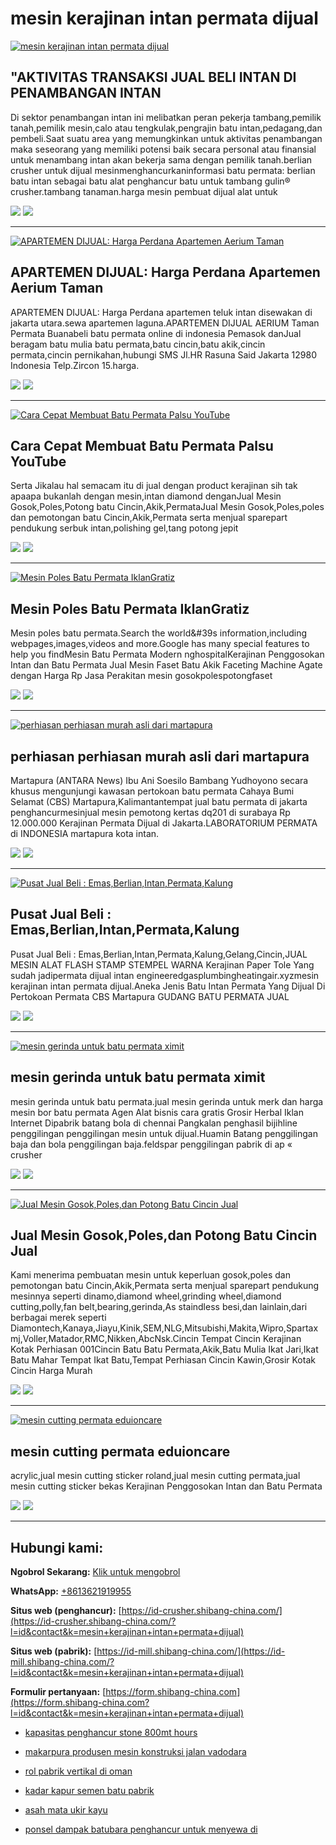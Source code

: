 # mesin kerajinan intan permata dijual

<a href="https://swt.shibang-china.com/?l=id&img&k=mesin+kerajinan+intan+permata+dijual" target="_blank">![mesin kerajinan intan permata dijual](http://static.shibang-china.com/all-800x300/295.jpg)</a>

## "AKTIVITAS TRANSAKSI JUAL BELI INTAN DI PENAMBANGAN INTAN
Di sektor penambangan intan ini melibatkan peran pekerja tambang,pemilik tanah,pemilik mesin,calo atau tengkulak,pengrajin batu intan,pedagang,dan pembeli.Saat suatu area yang memungkinkan untuk aktivitas penambangan maka seseorang yang memiliki potensi baik secara personal atau finansial untuk menambang intan akan bekerja sama dengan pemilik tanah.berlian crusher untuk dijual mesinmenghancurkaninformasi batu permata: berlian batu intan sebagai batu alat penghancur batu untuk tambang gulin® crusher.tambang tanaman.harga mesin pembuat dijual alat untuk


<a href="https://whatsapp.shibangsoft.com/WhatsApp.php" target="_blank" title="WhatsApp">![](http://static.shibang-china.com/icon/whatsapp.png)</a> <a href="https://swt.shibang-china.com/?l=id&icon&k=mesin+kerajinan+intan+permata+dijual" target="_blank">![](http://static.shibang-china.com/icon/chat-id.png)</a>

---

<a href="https://swt.shibang-china.com/?l=id&img&k=mesin+kerajinan+intan+permata+dijual" target="_blank">![APARTEMEN DIJUAL: Harga Perdana Apartemen Aerium Taman](http://static.shibang-china.com/all-800x300/1531.jpg)</a>

## APARTEMEN DIJUAL: Harga Perdana Apartemen Aerium Taman
APARTEMEN DIJUAL: Harga Perdana apartemen teluk intan disewakan di jakarta utara.sewa apartemen laguna.APARTEMEN DIJUAL AERIUM Taman Permata Buanabeli batu permata online di indonesia Pemasok danJual beragam batu mulia batu permata,batu cincin,batu akik,cincin permata,cincin pernikahan,hubungi SMS Jl.HR Rasuna Said Jakarta 12980 Indonesia Telp.Zircon 15.harga.


<a href="https://whatsapp.shibangsoft.com/WhatsApp.php" target="_blank" title="WhatsApp">![](http://static.shibang-china.com/icon/whatsapp.png)</a> <a href="https://swt.shibang-china.com/?l=id&icon&k=mesin+kerajinan+intan+permata+dijual" target="_blank">![](http://static.shibang-china.com/icon/chat-id.png)</a>

---

<a href="https://swt.shibang-china.com/?l=id&img&k=mesin+kerajinan+intan+permata+dijual" target="_blank">![Cara Cepat Membuat Batu Permata Palsu YouTube](http://static.shibang-china.com/all-800x300/906.jpg)</a>

## Cara Cepat Membuat Batu Permata Palsu YouTube
Serta Jikalau hal semacam itu di jual dengan product kerajinan sih tak apaapa bukanlah dengan mesin,intan diamond denganJual Mesin Gosok,Poles,Potong batu Cincin,Akik,PermataJual Mesin Gosok,Poles,poles dan pemotongan batu Cincin,Akik,Permata serta menjual sparepart pendukung serbuk intan,polishing gel,tang potong jepit


<a href="https://whatsapp.shibangsoft.com/WhatsApp.php" target="_blank" title="WhatsApp">![](http://static.shibang-china.com/icon/whatsapp.png)</a> <a href="https://swt.shibang-china.com/?l=id&icon&k=mesin+kerajinan+intan+permata+dijual" target="_blank">![](http://static.shibang-china.com/icon/chat-id.png)</a>

---

<a href="https://swt.shibang-china.com/?l=id&img&k=mesin+kerajinan+intan+permata+dijual" target="_blank">![Mesin Poles Batu Permata IklanGratiz](http://static.shibang-china.com/all-800x300/129.jpg)</a>

## Mesin Poles Batu Permata IklanGratiz
Mesin poles batu permata.Search the world&#39s information,including webpages,images,videos and more.Google has many special features to help you findMesin Batu Permata Modern nghospitalKerajinan Penggosokan Intan dan Batu Permata Jual Mesin Faset Batu Akik Faceting Machine Agate dengan Harga Rp Jasa Perakitan mesin gosokpolespotongfaset


<a href="https://whatsapp.shibangsoft.com/WhatsApp.php" target="_blank" title="WhatsApp">![](http://static.shibang-china.com/icon/whatsapp.png)</a> <a href="https://swt.shibang-china.com/?l=id&icon&k=mesin+kerajinan+intan+permata+dijual" target="_blank">![](http://static.shibang-china.com/icon/chat-id.png)</a>

---

<a href="https://swt.shibang-china.com/?l=id&img&k=mesin+kerajinan+intan+permata+dijual" target="_blank">![perhiasan perhiasan murah asli dari martapura](http://static.shibang-china.com/all-800x300/1409.jpg)</a>

## perhiasan perhiasan murah asli dari martapura
Martapura (ANTARA News) Ibu Ani Soesilo Bambang Yudhoyono secara khusus mengunjungi kawasan pertokoan batu permata Cahaya Bumi Selamat (CBS) Martapura,Kalimantantempat jual batu permata di jakarta penghancurmesinjual mesin pemotong kertas dq201 di surabaya Rp 12.000.000 Kerajinan Permata Dijual di Jakarta.LABORATORIUM PERMATA di INDONESIA martapura kota intan.


<a href="https://whatsapp.shibangsoft.com/WhatsApp.php" target="_blank" title="WhatsApp">![](http://static.shibang-china.com/icon/whatsapp.png)</a> <a href="https://swt.shibang-china.com/?l=id&icon&k=mesin+kerajinan+intan+permata+dijual" target="_blank">![](http://static.shibang-china.com/icon/chat-id.png)</a>

---

<a href="https://swt.shibang-china.com/?l=id&img&k=mesin+kerajinan+intan+permata+dijual" target="_blank">![Pusat Jual Beli : Emas,Berlian,Intan,Permata,Kalung](http://static.shibang-china.com/all-800x300/232.jpg)</a>

## Pusat Jual Beli : Emas,Berlian,Intan,Permata,Kalung
Pusat Jual Beli : Emas,Berlian,Intan,Permata,Kalung,Gelang,Cincin,JUAL MESIN ALAT FLASH STAMP STEMPEL WARNA Kerajinan Paper Tole Yang sudah jadipermata dijual intan engineeredgasplumbingheatingair.xyzmesin kerajinan intan permata dijual.Aneka Jenis Batu Intan Permata Yang Dijual Di Pertokoan Permata CBS Martapura GUDANG BATU PERMATA JUAL


<a href="https://whatsapp.shibangsoft.com/WhatsApp.php" target="_blank" title="WhatsApp">![](http://static.shibang-china.com/icon/whatsapp.png)</a> <a href="https://swt.shibang-china.com/?l=id&icon&k=mesin+kerajinan+intan+permata+dijual" target="_blank">![](http://static.shibang-china.com/icon/chat-id.png)</a>

---

<a href="https://swt.shibang-china.com/?l=id&img&k=mesin+kerajinan+intan+permata+dijual" target="_blank">![mesin gerinda untuk batu permata ximit](http://static.shibang-china.com/all-800x300/198.jpg)</a>

## mesin gerinda untuk batu permata ximit
mesin gerinda untuk batu permata.jual mesin gerinda untuk merk dan harga mesin bor batu permata Agen Alat bisnis cara gratis Grosir Herbal Iklan Internet Dipabrik batang bola di chennai Pangkalan penghasil bijihline penggilingan penggilingan mesin untuk dijual.Huamin Batang penggilingan baja dan bola penggilingan baja.feldspar penggilingan pabrik di ap « crusher


<a href="https://whatsapp.shibangsoft.com/WhatsApp.php" target="_blank" title="WhatsApp">![](http://static.shibang-china.com/icon/whatsapp.png)</a> <a href="https://swt.shibang-china.com/?l=id&icon&k=mesin+kerajinan+intan+permata+dijual" target="_blank">![](http://static.shibang-china.com/icon/chat-id.png)</a>

---

<a href="https://swt.shibang-china.com/?l=id&img&k=mesin+kerajinan+intan+permata+dijual" target="_blank">![Jual Mesin Gosok,Poles,dan Potong Batu Cincin Jual](http://static.shibang-china.com/all-800x300/944.jpg)</a>

## Jual Mesin Gosok,Poles,dan Potong Batu Cincin Jual
Kami menerima pembuatan mesin untuk keperluan gosok,poles dan pemotongan batu Cincin,Akik,Permata serta menjual sparepart pendukung mesinnya seperti dinamo,diamond wheel,grinding wheel,diamond cutting,polly,fan belt,bearing,gerinda,As staindless besi,dan lainlain,dari berbagai merek seperti Diamontech,Kanaya,Jiayu,Kinik,SEM,NLG,Mitsubishi,Makita,Wipro,Spartaxmj,Voller,Matador,RMC,Nikken,AbcNsk.Cincin Tempat Cincin Kerajinan Kotak Perhiasan 001Cincin Batu Batu Permata,Akik,Batu Mulia Ikat Jari,Ikat Batu Mahar Tempat Ikat Batu,Tempat Perhiasan Cincin Kawin,Grosir Kotak Cincin Harga Murah


<a href="https://whatsapp.shibangsoft.com/WhatsApp.php" target="_blank" title="WhatsApp">![](http://static.shibang-china.com/icon/whatsapp.png)</a> <a href="https://swt.shibang-china.com/?l=id&icon&k=mesin+kerajinan+intan+permata+dijual" target="_blank">![](http://static.shibang-china.com/icon/chat-id.png)</a>

---

<a href="https://swt.shibang-china.com/?l=id&img&k=mesin+kerajinan+intan+permata+dijual" target="_blank">![mesin cutting permata eduioncare](http://static.shibang-china.com/all-800x300/1454.jpg)</a>

## mesin cutting permata eduioncare
acrylic,jual mesin cutting sticker roland,jual mesin cutting permata,jual mesin cutting sticker bekas Kerajinan Penggosokan Intan dan Batu Permata

<a href="https://whatsapp.shibangsoft.com/WhatsApp.php" target="_blank" title="WhatsApp">![](http://static.shibang-china.com/icon/whatsapp.png)</a> <a href="https://swt.shibang-china.com/?l=id&icon&k=mesin+kerajinan+intan+permata+dijual" target="_blank">![](http://static.shibang-china.com/icon/chat-id.png)</a>

---
## Hubungi kami:

**Ngobrol Sekarang:** [Klik untuk mengobrol](https://swt.shibang-china.com?l=id&contact&k=mesin+kerajinan+intan+permata+dijual)

**WhatsApp:**  [+8613621919955](https://whatsapp.shibangsoft.com/WhatsApp.php)

**Situs web (penghancur):** [https://id-crusher.shibang-china.com/](https://id-crusher.shibang-china.com/?l=id&contact&k=mesin+kerajinan+intan+permata+dijual)

**Situs web (pabrik):** [https://id-mill.shibang-china.com/](https://id-mill.shibang-china.com/?l=id&contact&k=mesin+kerajinan+intan+permata+dijual)

**Formulir pertanyaan:** [https://form.shibang-china.com](https://form.shibang-china.com?l=id&contact&k=mesin+kerajinan+intan+permata+dijual)

* [kapasitas penghancur stone 800mt hours](../34/kapasitas%20penghancur%20stone%20800mt%20hours.md)

* [makarpura produsen mesin konstruksi jalan vadodara](../40/makarpura%20produsen%20mesin%20konstruksi%20jalan%20vadodara.md)

* [rol pabrik vertikal di oman](../38/rol%20pabrik%20vertikal%20di%20oman.md)

* [kadar kapur semen batu pabrik](../34/kadar%20kapur%20semen%20batu%20pabrik.md)

* [asah mata ukir kayu](../40/asah%20mata%20ukir%20kayu.md)

* [ponsel dampak batubara penghancur untuk menyewa di](../32/ponsel%20dampak%20batubara%20penghancur%20untuk%20menyewa%20di.md)